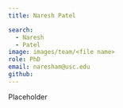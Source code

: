 ```yaml
---
title: Naresh Patel

search:
  - Naresh 
  - Patel
image: images/team/<file name>
role: PhD
email: naresham@usc.edu
github: 
---
```


Placeholder
